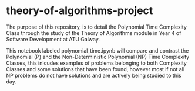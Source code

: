 # theory-of-algorithms-project
The purpose of this repository, is to detail the Polynomial Time Complexity Class through the study of the Theory of Algorithms module in Year 4 of Software Development at ATU Galway.

This notebook labeled polynomial_time.ipynb will compare and contrast the Polynomial (P) and the Non-Deterministic Polynomial (NP) Time Complexity Classes, this inlcudes examples of problems belonging to both Complexity Classes and some solutions that have been found, however most if not all NP problems do not have solutions and are actively being studied to this day. 

